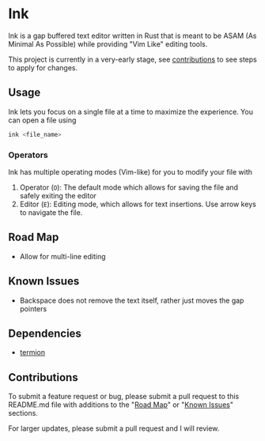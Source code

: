# Ink

Ink is a gap buffered text editor written in Rust that is meant to be ASAM (As Minimal As Possible) while providing "Vim Like" editing tools. 

This project is currently in a very-early stage, see [contributions](#contributions) to see steps to apply for changes.

## Usage

Ink lets you focus on a single file at a time to maximize the experience. You can open a file using

```bash
ink <file_name>
```

### Operators

Ink has multiple operating modes (Vim-like) for you to modify your file with

1. Operator (`O`): The default mode which allows for saving the file and safely exiting the editor
2. Editor (`E`): Editing mode, which allows for text insertions. Use arrow keys to navigate the file.

## Road Map

- Allow for multi-line editing


## Known Issues

- Backspace does not remove the text itself, rather just moves the gap pointers


## Dependencies

- [termion](https://github.com/redox-os/termion/tree/master)

## Contributions

To submit a feature request or bug, please submit a pull request to this README.md file with additions to the "[Road Map](#road-map)" or "[Known Issues](#known-issues)" sections.

For larger updates, please submit a pull request and I will review.

